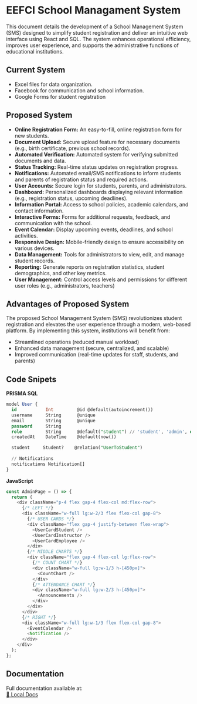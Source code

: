 # EEFCI School Managament System
This document details the development of a School Management System (SMS) designed to simplify student registration and deliver an intuitive web interface using React and SQL. The system enhances operational efficiency, improves user experience, and supports the administrative functions of educational institutions.

## Current System
- Excel files for data organization.
- Facebook for communication and school information.
- Google Forms for student registration

## Proposed System
- **Online Registration Form:** An easy-to-fill, online registration form for new students.
- **Document Upload:** Secure upload feature for necessary documents (e.g., birth certificate, previous school records).
- **Automated Verification:** Automated system for verifying submitted documents and data.
- **Status Tracking:** Real-time status updates on registration progress.
- **Notifications:** Automated email/SMS notifications to inform students and parents of registration status and required actions.
- **User Accounts:** Secure login for students, parents, and administrators.
- **Dashboard:** Personalized dashboards displaying relevant information (e.g., registration status, upcoming deadlines).
- **Information Portal:** Access to school policies, academic calendars, and contact information.
- **Interactive Forms:** Forms for additional requests, feedback, and communication with the school.
- **Event Calendar:** Display upcoming events, deadlines, and school activities.
- **Responsive Design:** Mobile-friendly design to ensure accessibility on various devices.
- **Data Management:** Tools for administrators to view, edit, and manage student records.
- **Reporting:** Generate reports on registration statistics, student demographics, and other key metrics.
- **User Management:** Control access levels and permissions for different user roles (e.g., administrators, teachers)

## Advantages of Proposed System
The proposed School Management System (SMS) revolutionizes student registration and elevates the user experience through a modern, web-based platform. By implementing this system, institutions will benefit from:
- Streamlined operations (reduced manual workload)
- Enhanced data management (secure, centralized, and scalable)
- Improved communication (real-time updates for staff, students, and parents)

## Code Snipets
**PRISMA SQL**
```sql
model User {
  id           Int         @id @default(autoincrement())
  username     String      @unique
  email        String      @unique
  password     String
  role         String      @default("student") // 'student', 'admin', or 'instructor'
  createdAt    DateTime    @default(now())

  student     Student?    @relation("UserToStudent")
  
  // Notifications
  notifications Notification[]
}
```
**JavaScript**
```javascript
const AdminPage = () => {
  return (
    <div className="p-4 flex gap-4 flex-col md:flex-row">
      {/* LEFT */}
      <div className="w-full lg:w-2/3 flex flex-col gap-8">
        {/* USER CARDS */}
        <div className="flex gap-4 justify-between flex-wrap">
          <UserCardStudent />
          <UserCardInstructor />
          <UserCardEmployee />
        </div>
        {/* MIDDLE CHARTS */}
        <div className="flex gap-4 flex-col lg:flex-row">
          {/* COUNT CHART */}
          <div className="w-full lg:w-1/3 h-[450px]">
            <CountChart />
          </div>
          {/* ATTENDANCE CHART */}
          <div className="w-full lg:w-2/3 h-[450px]">
            <Announcements />
          </div>
        </div>
      </div>
      {/* RIGHT */}
      <div className="w-full lg:w-1/3 flex flex-col gap-8">
        <EventCalendar />
        <Notification />
      </div>
    </div>
  );
};
```

## Documentation
Full documentation available at:    
[📂 Local Docs](/SAD-Documentation/SAD_Documentation.pdf)
